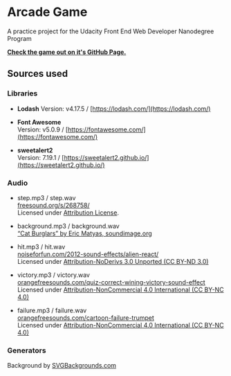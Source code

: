 # Arcade Game

A practice project for the Udacity Front End Web Developer Nanodegree Program

[**Check the game out on it's GitHub Page.**](https://sixl-daniel.github.io/fend-arcade-game/)

## Sources used

### Libraries

- **Lodash**
Version: v4.17.5 / [https://lodash.com/](https://lodash.com/)

- **Font Awesome**  
Version: v5.0.9 / [https://fontawesome.com/](https://fontawesome.com/)

- **sweetalert2**  
Version: 7.19.1 / [https://sweetalert2.github.io/](https://sweetalert2.github.io/)

### Audio

- step.mp3 / step.wav  
[freesound.org/s/268758/](https://freesound.org/s/268758/)  
Licensed under [Attribution License](https://creativecommons.org/licenses/by/3.0/).

- background.mp3 / background.wav  
[“Cat Burglars” by Eric Matyas, soundimage.org](http://soundimage.org/)

- hit.mp3 / hit.wav  
[noiseforfun.com/2012-sound-effects/alien-react/](http://www.noiseforfun.com/2012-sound-effects/alien-react/)  
Licensed under [Attribution-NoDerivs 3.0 Unported (CC BY-ND 3.0)](https://creativecommons.org/licenses/by-nc/4.0/)

- victory.mp3 / victory.wav  
[orangefreesounds.com/quiz-correct-wining-victory-sound-effect](http://www.orangefreesounds.com/quiz-correct-wining-victory-sound-effect/)  
Licensed under [Attribution-NonCommercial 4.0 International (CC BY-NC 4.0)](https://creativecommons.org/licenses/by-nc/4.0/)

- failure.mp3 / failure.wav  
[orangefreesounds.com/cartoon-failure-trumpet](http://www.orangefreesounds.com/cartoon-failure-trumpet/)  
Licensed under [Attribution-NonCommercial 4.0 International (CC BY-NC 4.0)](https://creativecommons.org/licenses/by-nc/4.0/)

### Generators

Background by [SVGBackgrounds.com](https://www.svgbackgrounds.com/)